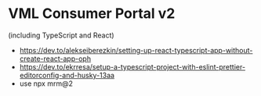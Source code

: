 # VML Consumer Portal v2

(including TypeScript and React)

-   https://dev.to/alekseiberezkin/setting-up-react-typescript-app-without-create-react-app-oph
-   https://dev.to/ekrresa/setup-a-typescript-project-with-eslint-prettier-editorconfig-and-husky-13aa
-   use npx mrm@2

